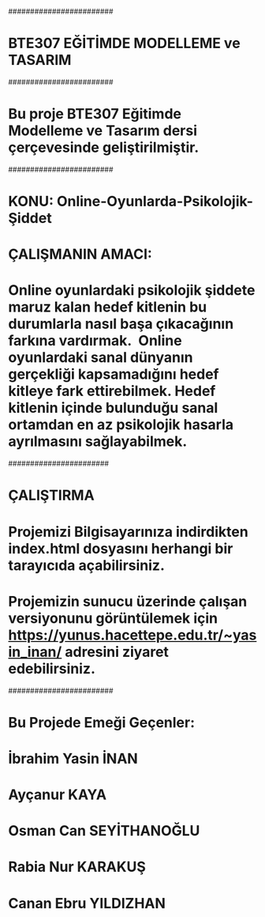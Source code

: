 ########################
# BTE307 EĞİTİMDE MODELLEME ve TASARIM
########################
# Bu proje BTE307 Eğitimde Modelleme ve Tasarım dersi çerçevesinde geliştirilmiştir.
########################

# KONU: Online-Oyunlarda-Psikolojik-Şiddet

# ÇALIŞMANIN AMACI:
      
#   Online oyunlardaki psikolojik şiddete maruz kalan hedef kitlenin bu durumlarla nasıl başa çıkacağının farkına vardırmak.  Online oyunlardaki sanal dünyanın gerçekliği kapsamadığını hedef kitleye fark ettirebilmek. Hedef kitlenin içinde bulunduğu sanal ortamdan en az psikolojik hasarla ayrılmasını sağlayabilmek.  

#######################
# ÇALIŞTIRMA

# Projemizi Bilgisayarınıza indirdikten index.html dosyasını herhangi bir tarayıcıda açabilirsiniz.

# Projemizin sunucu üzerinde çalışan versiyonunu görüntülemek için https://yunus.hacettepe.edu.tr/~yasin_inan/ adresini ziyaret edebilirsiniz.

########################
# Bu Projede Emeği Geçenler:

# İbrahim Yasin İNAN
# Ayçanur KAYA
# Osman Can SEYİTHANOĞLU
# Rabia Nur KARAKUŞ
# Canan Ebru YILDIZHAN
